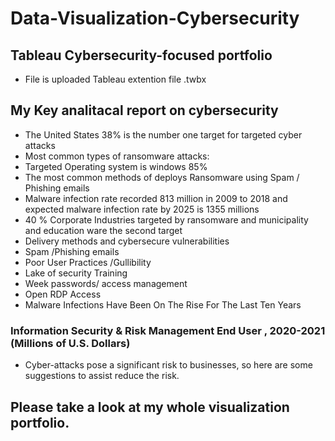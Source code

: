 # Data-Visualization-Cybersecurity
## Tableau Cybersecurity-focused portfolio
  - File is uploaded Tableau extention file .twbx
## My Key analitacal report on cybersecurity
- The United States 38%  is the number one target for targeted cyber attacks
- Most common types of ransomware attacks:
- Targeted Operating system is windows 85%
- The most common methods of deploys Ransomware using Spam / Phishing emails 
- Malware infection rate recorded 813 million in 2009 to 2018 and expected malware infection rate by 2025 is 1355 millions 
- 40 % Corporate Industries targeted by ransomware and municipality and education ware the second target   
- Delivery methods and cybersecure vulnerabilities 
- Spam /Phishing emails 
- Poor User Practices /Gullibility 
- Lake of security Training 
- Week passwords/ access management 
- Open RDP Access  
- Malware Infections Have Been On The Rise For The Last Ten Years
### Information Security & Risk Management End User 	, 2020-2021 (Millions of U.S. Dollars)
- Cyber-attacks pose a significant risk to businesses, so here are some suggestions to assist reduce the risk.
 ## Please take a look at my whole visualization portfolio.
 <div class='tableauPlaceholder' id='viz1639951564685' style='position: relative'><object class='tableauViz'  style='display:none;'><param name='host_url' value='https%3A%2F%2Fpublic.tableau.com%2F' /> <param name='embed_code_version' value='3' /> <param name='site_root' value='' /><param name='name' value='CyberSecurity_16398834144030&#47;Final' /><param name='tabs' value='no' /><param name='toolbar' value='yes' /><param name='animate_transition' value='yes' /><param name='display_static_image' value='yes' /><param name='display_spinner' value='yes' /><param name='display_overlay' value='yes' /><param name='display_count' value='yes' /><param name='language' value='en-US' /></object></div>                <script type='text/javascript'>                    var divElement = document.getElementById('viz1639951564685');                    var vizElement = divElement.getElementsByTagName('object')[0];                    vizElement.style.width='100%';vizElement.style.height=(divElement.offsetWidth*0.75)+'px';                    var scriptElement = document.createElement('script');                    scriptElement.src = 'https://public.tableau.com/javascripts/api/viz_v1.js';                    vizElement.parentNode.insertBefore(scriptElement, vizElement);                </script>

